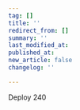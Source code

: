 ```yaml
---
tag: []
title: ''
redirect_from: []
summary: ''
last_modified_at: 
published_at: 
new_article: false
changelog: ''

---
```

Deploy 240